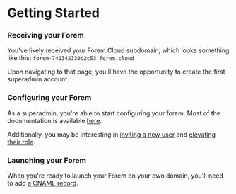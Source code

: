 # Getting Started

### Receiving your Forem

You've likely received your Forem Cloud subdomain, which looks something like this: `forem-742342330b2c53.forem.cloud`

Upon navigating to that page, you'll have the opportunity to create the first superadmin account.

### Configuring your Forem

As a superadmin, you're able to start configuring your forem.  Most of the documentation is available [here](admin/config/).

Additionally, you may be interesting in [inviting a new user](admin/users/inviting-a-new-user.md) and [elevating their role](admin/users/user-roles.md).

### Launching your Forem

When you're ready to launch your Forem on your own domain, you'll need to add [a CNAME record](misc/cname.md).

